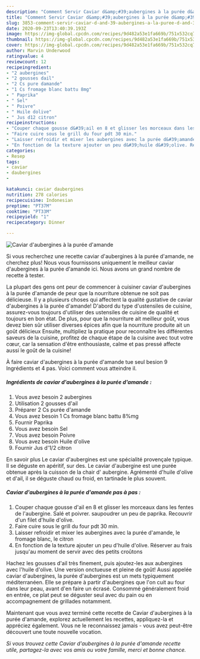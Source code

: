 ```yaml
---
description: "Comment Servir Caviar d&amp;#39;aubergines à la purée d&amp;#39;amande"
title: "Comment Servir Caviar d&amp;#39;aubergines à la purée d&amp;#39;amande"
slug: 3853-comment-servir-caviar-d-and-39-aubergines-a-la-puree-d-and-39-amande
date: 2020-09-23T13:40:39.193Z
image: https://img-global.cpcdn.com/recipes/9d482a53e1fa669b/751x532cq70/caviar-daubergines-a-la-puree-damande-photo-principale-de-la-recette.jpg
thumbnail: https://img-global.cpcdn.com/recipes/9d482a53e1fa669b/751x532cq70/caviar-daubergines-a-la-puree-damande-photo-principale-de-la-recette.jpg
cover: https://img-global.cpcdn.com/recipes/9d482a53e1fa669b/751x532cq70/caviar-daubergines-a-la-puree-damande-photo-principale-de-la-recette.jpg
author: Marvin Underwood
ratingvalue: 4
reviewcount: 12
recipeingredient:
- "2 aubergines"
- "2 gousses dail"
- "2 Cs pure damande"
- "1 Cs fromage blanc battu 8mg"
- " Paprika"
- " Sel"
- " Poivre"
- " Huile dolive"
- " Jus d12 citron"
recipeinstructions:
- "Couper chaque gousse d&#39;ail en 8 et glisser les morceaux dans les fentes de l&#39;aubergine. Salé et poivrer. saupoudrer un peu de paprika. Recouvrir d&#39;un filet d&#39;huile d&#39;olive."
- "Faire cuire sous le grill du four pdt 30 min."
- "Laisser refroidir et mixer les aubergines avec la purée d&#39;amande, le fromage blanc, le citron"
- "En fonction de la texture ajouter un peu d&#39;huile d&#39;olive. Réserver au frais jusqu&#39;au moment de servir avec des petits croûtons"
categories:
- Resep
tags:
- caviar
- daubergines
- 

katakunci: caviar daubergines  
nutrition: 278 calories
recipecuisine: Indonesian
preptime: "PT37M"
cooktime: "PT33M"
recipeyield: "1"
recipecategory: Dinner

---
```



![Caviar d&#39;aubergines à la purée d&#39;amande](https://img-global.cpcdn.com/recipes/9d482a53e1fa669b/751x532cq70/caviar-daubergines-a-la-puree-damande-photo-principale-de-la-recette.jpg)

Si vous recherchez une recette caviar d&#39;aubergines à la purée d&#39;amande, ne cherchez plus! Nous vous fournissons uniquement le meilleur caviar d&#39;aubergines à la purée d&#39;amande ici. Nous avons un grand nombre de recette à tester.

La plupart des gens ont peur de commencer à cuisiner caviar d&#39;aubergines à la purée d&#39;amande de peur que la nourriture obtenue ne soit pas délicieuse. Il y a plusieurs choses qui affectent la qualité gustative de caviar d&#39;aubergines à la purée d&#39;amande! D'abord du type d'ustensiles de cuisine, assurez-vous toujours d'utiliser des ustensiles de cuisine de qualité et toujours en bon état. De plus, pour que la nourriture ait meilleur goût, vous devez bien sûr utiliser diverses épices afin que la nourriture produite ait un goût délicieux Ensuite, multipliez la pratique pour reconnaître les différentes saveurs de la cuisine, profitez de chaque étape de la cuisine avec tout votre cœur, car la sensation d'être enthousiaste, calme et pas pressé affecte aussi le goût de la cuisine!

<!--inarticleads1-->

À faire caviar d&#39;aubergines à la purée d&#39;amande tue seul besion 9 Ingrédients et 4 pas. Voici comment vous atteindre il.

##### Ingrédients de caviar d&#39;aubergines à la purée d&#39;amande :

1. Vous avez besoin 2 aubergines
1. Utilisation 2 gousses d&#39;ail
1. Préparer 2 Cs purée d&#39;amande
1. Vous avez besoin 1 Cs fromage blanc battu 8%mg
1. Fournir  Paprika
1. Vous avez besoin  Sel
1. Vous avez besoin  Poivre
1. Vous avez besoin  Huile d&#39;olive
1. Fournir  Jus d&#39;1/2 citron


En savoir plus Le caviar d&#39;aubergines est une spécialité provençale typique. Il se déguste en apéritif, sur des. Le caviar d&#39;aubergine est une purée obtenue après la cuisson de la chair d&#39; aubergine. Agrémenté d&#39;huile d&#39;olive et d&#39;ail, il se déguste chaud ou froid, en tartinade le plus souvent. 

<!--inarticleads2-->

##### Caviar d&#39;aubergines à la purée d&#39;amande pas à pas :

1. Couper chaque gousse d&#39;ail en 8 et glisser les morceaux dans les fentes de l&#39;aubergine. Salé et poivrer. saupoudrer un peu de paprika. Recouvrir d&#39;un filet d&#39;huile d&#39;olive.
1. Faire cuire sous le grill du four pdt 30 min.
1. Laisser refroidir et mixer les aubergines avec la purée d&#39;amande, le fromage blanc, le citron
1. En fonction de la texture ajouter un peu d&#39;huile d&#39;olive. Réserver au frais jusqu&#39;au moment de servir avec des petits croûtons


Hachez les gousses d&#39;ail très finement, puis ajoutez-les aux aubergines avec l&#39;huile d&#39;olive. Une version onctueuse et pleine de goût! Aussi appelée caviar d&#39;aubergines, la purée d&#39;aubergines est un mets typiquement méditerranéen. Elle se prépare à partir d&#39;aubergines que l&#39;on cuit au four dans leur peau, avant d&#39;en faire un écrasé. Consommé généralement froid en entrée, ce plat peut se déguster seul avec du pain ou en accompagnement de grillades notamment. 

<!--inarticleads1-->

<p>
Maintenant que vous avez terminé cette recette de Caviar d&#39;aubergines à la purée d&#39;amande, explorez actuellement les recettes, appliquez-la et appréciez également. Vous ne le reconnaissez jamais - vous avez peut-être découvert une toute nouvelle vocation.
</p>

<p>
<i>Si vous trouvez cette Caviar d&#39;aubergines à la purée d&#39;amande recette utile, partagez-la avec vos amis ou votre famille, merci et bonne chance.</i>
</p>

